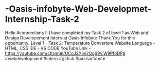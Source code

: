 # -Oasis-infobyte-Web-Developmet-Internship-Task-2
Hello #connections !!  I have completed my Task 2 of level 1 as Web and Design Developement Intern at Oasis Infobyte Thank You for this opportunity.  Level 1 -  Task 2: Temperature Convertore Website  Language - HTML, CSS  IDE - VS CODE  YouTube Link - https://youtube.com/channel/UCdJ2Xini2Qg69viW9PfoDPg  #webdevelopment #intern #github #oasisinfobyte
